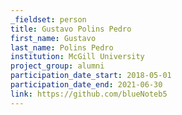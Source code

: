 ```yaml
---
_fieldset: person
title: Gustavo Polins Pedro
first_name: Gustavo
last_name: Polins Pedro
institution: McGill University
project_group: alumni
participation_date_start: 2018-05-01
participation_date_end: 2021-06-30
link: https://github.com/blueNoteb5
---
```

